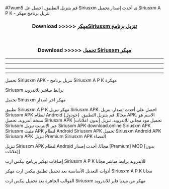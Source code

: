#7wum5 قم بتنزيل التطبيق. احصل عل Siriusxm  ى أحدث إصدار.تحميل Siriusxm  A P K - تنزيل برنامج مهكر



<div align="center">
<h3>Download >>>>> <a href="https://ar-sites.web.app/?ar= Siriusxm ">مهكرSiriusxm  تنزيل برنامج</a></h3><br>

<h3>Download >>>>> <a href="https://ar-sites.web.app/?ar= Siriusxm ">تحميل Siriusxm  مهكر</a></h3>
</div>


----------------------------------------------------------

----------------------------------------------------------

----------------------------------------------------------

----------------------------------------------------------


تحميل Siriusxm  APK - تنزيل برنامج Siriusxm  A P K مهكرة

Siriusxm  برابط مباشر للاندرويد

تحميل Siriusxm  مهكر اخر اصدار

تطبيق Siriusxm  A P K مهكر
تنزيل Siriusxm  APK. احصل على أحدث إصدار.
تنزيل Siriusxm  APK لنظام Android مجانًا.
قم بتنزيل التطبيق. {جودول} APK. الاسم هو نسخة أندرويد.
تحميل Siriusxm  APK [بدون اعلانات]
تحميل مود مجاني للاندرويد.
تنزيل Siriusxm  عبر الإنترنت
تنزيل Siriusxm  APK
download.online Siriusxm  APK
Siriusxm  مثبت APK لنظام Android
Siriusxm  APK
تحميل Siriusxm  Android APK
Siriusxm  APK تنزيل Premium
Siriusxm  APK الفضاء

تنزيل Siriusxm  APK لنظام Android مجانًا. أحدث إصدار [Premium] MOD [بدون إعلانات]

إضافات تهكير برنامج بيكس ارت Siriusxm  A P K للاندرويد برابط مباشر مجانا

أدوات التعديل الأساسية بعد تحميل تطبيق بيكس ارت مهكر Siriusxm  A P K مجانا

القوالب الجاهزة بعد تحميل بيكس ارت Siriusxm  مهكر من ميديا فاير للاندرويد



